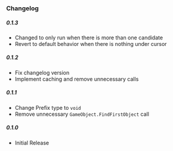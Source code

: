 ### Changelog

##### 0.1.3
- Changed to only run when there is more than one candidate
- Revert to default behavior when there is nothing under cursor

##### 0.1.2
- Fix changelog version
- Implement caching and remove unnecessary calls

##### 0.1.1
- Change Prefix type to `void`
- Remove unnecessary `GameObject.FindFirstObject` call

##### 0.1.0
- Initial Release
